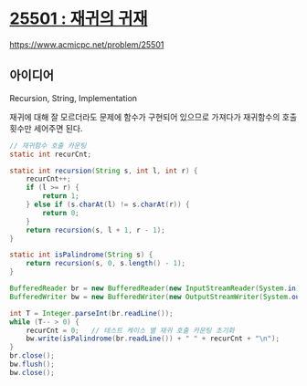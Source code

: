 # [25501 : 재귀의 귀재](https://www.acmicpc.net/problem/25501)
https://www.acmicpc.net/problem/25501

## 아이디어
Recursion, String, Implementation

재귀에 대해 잘 모르더라도 문제에 함수가 구현되어 있으므로 가져다가 재귀함수의 호출 횟수만 세어주면 된다.
```java
// 재귀함수 호출 카운팅
static int recurCnt;

static int recursion(String s, int l, int r) {
    recurCnt++;
    if (l >= r) {
        return 1;
    } else if (s.charAt(l) != s.charAt(r)) {
        return 0;
    }
    return recursion(s, l + 1, r - 1);
}

static int isPalindrome(String s) {
    return recursion(s, 0, s.length() - 1);
}

BufferedReader br = new BufferedReader(new InputStreamReader(System.in));
BufferedWriter bw = new BufferedWriter(new OutputStreamWriter(System.out));

int T = Integer.parseInt(br.readLine());
while (T-- > 0) {
    recurCnt = 0;   // 테스트 케이스 별 재귀 호출 카운팅 초기화
    bw.write(isPalindrome(br.readLine()) + " " + recurCnt + "\n");
}
br.close();
bw.flush();
bw.close();
```